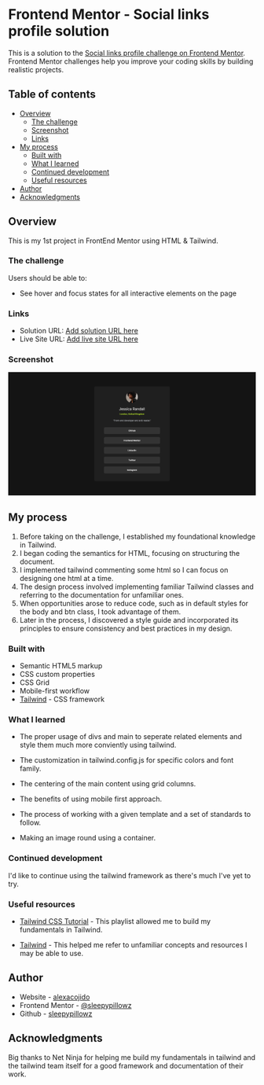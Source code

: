 # Frontend Mentor - Social links profile solution

This is a solution to the [Social links profile challenge on Frontend Mentor](https://www.frontendmentor.io/challenges/social-links-profile-UG32l9m6dQ). Frontend Mentor challenges help you improve your coding skills by building realistic projects. 

## Table of contents

- [Overview](#overview)
  - [The challenge](#the-challenge)
  - [Screenshot](#screenshot)
  - [Links](#links)
- [My process](#my-process)
  - [Built with](#built-with)
  - [What I learned](#what-i-learned)
  - [Continued development](#continued-development)
  - [Useful resources](#useful-resources)
- [Author](#author)
- [Acknowledgments](#acknowledgments)

## Overview

This is my 1st project in FrontEnd Mentor using HTML & Tailwind.

### The challenge

Users should be able to:

- See hover and focus states for all interactive elements on the page

### Links

- Solution URL: [Add solution URL here](https://your-solution-url.com)
- Live Site URL: [Add live site URL here](https://your-live-site-url.com)

### Screenshot

![](./screenshot.png)

## My process

  1. Before taking on the challenge, I established my foundational knowledge in Tailwind.
  2. I began coding the semantics for HTML, focusing on structuring the document.
  3. I implemented tailwind commenting some html so I can focus on designing one html at a time.
  4. The design process involved implementing familiar Tailwind classes and referring to the documentation for unfamiliar ones.
  5. When opportunities arose to reduce code, such as in default styles for the body and btn class, I took advantage of them.
  6. Later in the process, I discovered a style guide and incorporated its principles to ensure consistency and best practices in my design.

### Built with

- Semantic HTML5 markup
- CSS custom properties
- CSS Grid
- Mobile-first workflow
- [Tailwind](https://tailwindcss.com/) - CSS framework

### What I learned

- The proper usage of divs and main to seperate related elements and style them much more conviently using tailwind.

- The customization in tailwind.config.js for specific colors and font family.

- The centering of the main content using grid columns.

- The benefits of using mobile first approach.

- The process of working with a given template and a set of standards to follow.

- Making an image round using a container.

### Continued development

I'd like to continue using the tailwind framework as there's much I've yet to try.

### Useful resources

- [Tailwind CSS Tutorial](https://www.youtube.com/watch?v=bxmDnn7lrnk&list=PL4cUxeGkcC9gpXORlEHjc5bgnIi5HEGhw) - This playlist allowed me to build my fundamentals in Tailwind.

- [Tailwind](https://tailwindcss.com/) - This helped me refer to unfamiliar concepts and resources I may be able to use.

## Author

- Website - [alexacojido](https://alexacojido.netlify.app/)
- Frontend Mentor - [@sleepypillowz](https://www.frontendmentor.io/profile/sleepypillowz)
- Github - [sleepypillowz](https://github.com/sleepypillowz)

## Acknowledgments

Big thanks to Net Ninja for helping me build my fundamentals in tailwind and the tailwind team itself for a good framework and documentation of their work.
